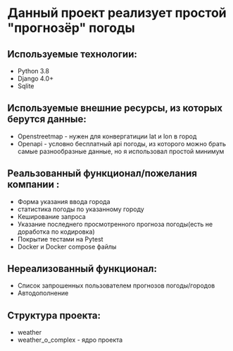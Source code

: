 # Данный проект реализует простой "прогнозёр" погоды
## Используемые технологии:
- Python 3.8
- Django 4.0+
- Sqlite
## Используемые внешние ресурсы, из которых берутся данные:
- Openstreetmap - нужен для конвергатиции lat и lon в город
- Openapi - условно бесплатный api погоды, из которого можно брать самые разнообразные данные, но я использовал простой минимум

## Реальзованный функционал/пожелания компании :
- Форма указания ввода города
- статистика погоды по указанному городу
- Кеширование запроса
- Указание последнего просмотренного прогноза погоды(есть не доработка по кодировка)
- Покрытие тестами на Pytest
- Docker и Docker compose файлы
## Нереализованный функционал:
- Список запрошенных пользователем прогнозов погоды/городов
- Автодополнение 
## Структура проекта:
- weather 
- weather_o_complex - ядро проекта
